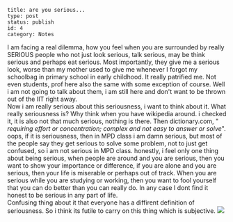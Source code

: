 ~~~~ 
title: are you serious...
type: post
status: publish
id: 4
category: Notes
~~~~

I am facing a real dilemma, how you feel when you are surrounded by
really SERIOUS people who not just look serious, talk serious, may be
think serious and perhaps eat serious. Most importantly, they give me a
serious look, worse than my mother used to give me whenever I forgot my
schoolbag in primary school in early childhood. It really patrified me.
Not even students, prof here also the same with some exception of
course. Well i am not going to talk about them, i am still here and
don't want to be thrown out of the IIT right away.\
Now i am really serious about this seriousness, i want to think about
it. What really seriousness is? Why think when you have wikipedia
around. i checked it, it is also not that much serious, nothing is
there. Then dictionary.com, " *requiring effort or concentration;
complex and not easy to answer or solve*". oops, if it is seriousness,
then in MPD class i am damn serious, but most of the people say they get
serious to solve some problem, not to just get confused, so i am not
serious in MPD class. honestly, i feel only one thing about being
serious, when people are around and you are serious, then you want to
show your importance or difference, if you are alone and you are
serious, then your life is miserable or perhaps out of track. When you
are serious while you are studying or working, then you want to fool
yourself that you can do better than you can really do. In any case I
dont find it honest to be serious in any part of life.\
Confusing thing about it that everyone has a diffirent definition of
seriousness. So i think its futile to carry on this thing which is
subjective.
![](https://blogger.googleusercontent.com/tracker/3794193585985230867-5925300554338925401?l=dilawarsays.blogspot.com)
